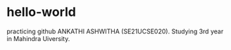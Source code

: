 # hello-world
practicing github
ANKATHI ASHWITHA (SE21UCSE020). Studying 3rd year in Mahindra Uiversity. 
